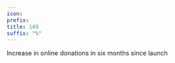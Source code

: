 ```yaml
---
icon:
prefix:
title: 149
suffix: "%"
---
```


Increase in online donations in six months since launch